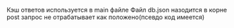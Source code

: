 Кэш ответов используется в main файле
Файл db.json назодится в корне
post запрос не отрабатывает как положено(псевдо код имеется)
